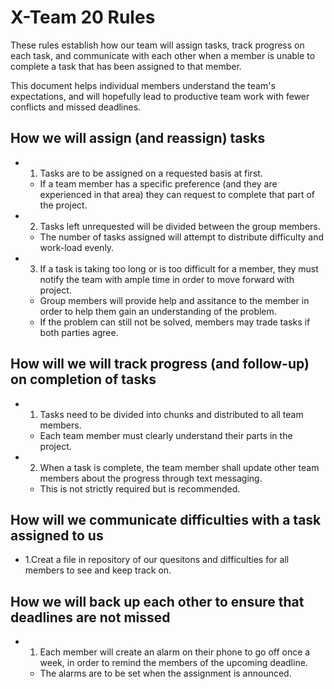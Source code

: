 # X-Team 20 Rules

These rules establish how our team will assign tasks,
track progress on each task, and communicate with each other 
when a member is unable to complete a task that has been assigned to that member.

This document helps individual members understand the team's expectations,
and will hopefully lead to productive team work with fewer conflicts
and missed deadlines.

## How we will assign (and reassign) tasks
* 1. Tasks are to be assigned on a requested basis at first.
   * If a team member has a specific preference (and they are experienced in that area) they can request to complete that part    of the project.
  
* 2. Tasks left unrequested will be divided between the group members. 
    * The number of tasks assigned will attempt to distribute difficulty and work-load evenly.

* 3. If a task is taking too long or is too difficult for a member, they must notify the team with ample time in order to move forward with project.
    * Group members will provide help and assitance to the member in order to help them gain an understanding of the problem.
    * If the problem can still not be solved, members may trade tasks if both parties agree. 



## How will we will track progress (and follow-up) on completion of tasks

* 1. Tasks need to be divided into chunks and distributed to all team members.
  * Each team member must clearly understand their parts in the project.
* 2. When a task is complete, the team member shall update other team members about the progress through text messaging.
  * This is not strictly required but is recommended.

## How will we communicate difficulties with a task assigned to us
* 1.Creat a file in repository of our quesitons and difficulties for all members to see and keep track on.


## How we will back up each other to ensure that deadlines are not missed
* 1. Each member will create an alarm on their phone to go off once a week, in order to remind the members of the upcoming deadline.
  * The alarms are to be set when the assignment is announced.





